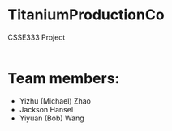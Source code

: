 # TitaniumProductionCo
CSSE333 Project<br>
<br>
# Team members:
- Yizhu (Michael) Zhao
- Jackson Hansel
- Yiyuan (Bob) Wang
